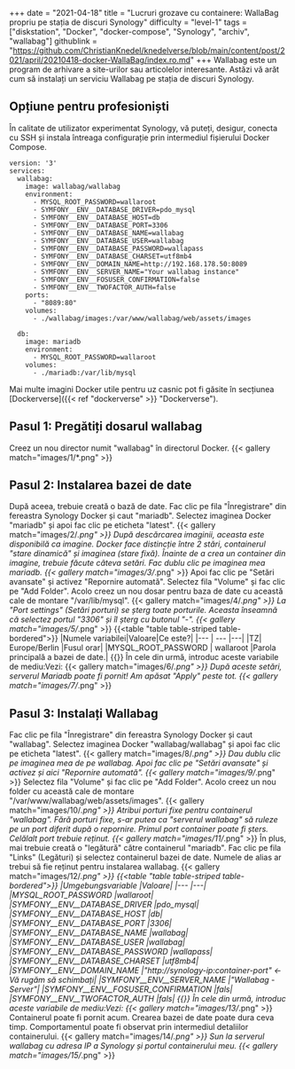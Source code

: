 +++
date = "2021-04-18"
title = "Lucruri grozave cu containere: WallaBag propriu pe stația de discuri Synology"
difficulty = "level-1"
tags = ["diskstation", "Docker", "docker-compose", "Synology", "archiv", "wallabag"]
githublink = "https://github.com/ChristianKnedel/knedelverse/blob/main/content/post/2021/april/20210418-docker-WallaBag/index.ro.md"
+++
Wallabag este un program de arhivare a site-urilor sau articolelor interesante. Astăzi vă arăt cum să instalați un serviciu Wallabag pe stația de discuri Synology.
## Opțiune pentru profesioniști
În calitate de utilizator experimentat Synology, vă puteți, desigur, conecta cu SSH și instala întreaga configurație prin intermediul fișierului Docker Compose.
```
version: '3'
services:
  wallabag:
    image: wallabag/wallabag
    environment:
      - MYSQL_ROOT_PASSWORD=wallaroot
      - SYMFONY__ENV__DATABASE_DRIVER=pdo_mysql
      - SYMFONY__ENV__DATABASE_HOST=db
      - SYMFONY__ENV__DATABASE_PORT=3306
      - SYMFONY__ENV__DATABASE_NAME=wallabag
      - SYMFONY__ENV__DATABASE_USER=wallabag
      - SYMFONY__ENV__DATABASE_PASSWORD=wallapass
      - SYMFONY__ENV__DATABASE_CHARSET=utf8mb4
      - SYMFONY__ENV__DOMAIN_NAME=http://192.168.178.50:8089
      - SYMFONY__ENV__SERVER_NAME="Your wallabag instance"
      - SYMFONY__ENV__FOSUSER_CONFIRMATION=false
      - SYMFONY__ENV__TWOFACTOR_AUTH=false
    ports:
      - "8089:80"
    volumes:
      - ./wallabag/images:/var/www/wallabag/web/assets/images

  db:
    image: mariadb
    environment:
      - MYSQL_ROOT_PASSWORD=wallaroot
    volumes:
      - ./mariadb:/var/lib/mysql

```
Mai multe imagini Docker utile pentru uz casnic pot fi găsite în secțiunea [Dockerverse]({{< ref "dockerverse" >}} "Dockerverse").
## Pasul 1: Pregătiți dosarul wallabag
Creez un nou director numit "wallabag" în directorul Docker.
{{< gallery match="images/1/*.png" >}}

## Pasul 2: Instalarea bazei de date
După aceea, trebuie creată o bază de date. Fac clic pe fila "Înregistrare" din fereastra Synology Docker și caut "mariadb". Selectez imaginea Docker "mariadb" și apoi fac clic pe eticheta "latest".
{{< gallery match="images/2/*.png" >}}
După descărcarea imaginii, aceasta este disponibilă ca imagine. Docker face distincție între 2 stări, containerul "stare dinamică" și imaginea (stare fixă). Înainte de a crea un container din imagine, trebuie făcute câteva setări. Fac dublu clic pe imaginea mea mariadb.
{{< gallery match="images/3/*.png" >}}
Apoi fac clic pe "Setări avansate" și activez "Repornire automată". Selectez fila "Volume" și fac clic pe "Add Folder". Acolo creez un nou dosar pentru baza de date cu această cale de montare "/var/lib/mysql".
{{< gallery match="images/4/*.png" >}}
La "Port settings" (Setări porturi) se șterg toate porturile. Aceasta înseamnă că selectez portul "3306" și îl șterg cu butonul "-".
{{< gallery match="images/5/*.png" >}}
{{<table "table table-striped table-bordered">}}
|Numele variabilei|Valoare|Ce este?|
|--- | --- |---|
|TZ| Europe/Berlin	|Fusul orar|
|MYSQL_ROOT_PASSWORD	 | wallaroot |Parola principală a bazei de date.|
{{</table>}}
În cele din urmă, introduc aceste variabile de mediu:Vezi:
{{< gallery match="images/6/*.png" >}}
După aceste setări, serverul Mariadb poate fi pornit! Am apăsat "Apply" peste tot.
{{< gallery match="images/7/*.png" >}}

## Pasul 3: Instalați Wallabag
Fac clic pe fila "Înregistrare" din fereastra Synology Docker și caut "wallabag". Selectez imaginea Docker "wallabag/wallabag" și apoi fac clic pe eticheta "latest".
{{< gallery match="images/8/*.png" >}}
Dau dublu clic pe imaginea mea de pe wallabag. Apoi fac clic pe "Setări avansate" și activez și aici "Repornire automată".
{{< gallery match="images/9/*.png" >}}
Selectez fila "Volume" și fac clic pe "Add Folder". Acolo creez un nou folder cu această cale de montare "/var/www/wallabag/web/assets/images".
{{< gallery match="images/10/*.png" >}}
Atribui porturi fixe pentru containerul "wallabag". Fără porturi fixe, s-ar putea ca "serverul wallabag" să ruleze pe un port diferit după o repornire. Primul port container poate fi șters. Celălalt port trebuie reținut.
{{< gallery match="images/11/*.png" >}}
În plus, mai trebuie creată o "legătură" către containerul "mariadb". Fac clic pe fila "Links" (Legături) și selectez containerul bazei de date. Numele de alias ar trebui să fie reținut pentru instalarea wallabag.
{{< gallery match="images/12/*.png" >}}
{{<table "table table-striped table-bordered">}}
|Umgebungsvariable	|Valoare|
|--- |---|
|MYSQL_ROOT_PASSWORD	|wallaroot|
|SYMFONY__ENV__DATABASE_DRIVER	|pdo_mysql|
|SYMFONY__ENV__DATABASE_HOST	|db|
|SYMFONY__ENV__DATABASE_PORT	|3306|
|SYMFONY__ENV__DATABASE_NAME	|wallabag|
|SYMFONY__ENV__DATABASE_USER	|wallabag|
|SYMFONY__ENV__DATABASE_PASSWORD	|wallapass|
|SYMFONY__ENV__DATABASE_CHARSET |utf8mb4|
|SYMFONY__ENV__DOMAIN_NAME	|"http://synology-ip:container-port" <- Vă rugăm să schimbați|
|SYMFONY__ENV__SERVER_NAME	|"Wallabag - Server"|
|SYMFONY__ENV__FOSUSER_CONFIRMATION	|fals|
|SYMFONY__ENV__TWOFACTOR_AUTH	|fals|
{{</table>}}
În cele din urmă, introduc aceste variabile de mediu:Vezi:
{{< gallery match="images/13/*.png" >}}
Containerul poate fi pornit acum. Crearea bazei de date poate dura ceva timp. Comportamentul poate fi observat prin intermediul detaliilor containerului.
{{< gallery match="images/14/*.png" >}}
Sun la serverul wallabag cu adresa IP a Synology și portul containerului meu.
{{< gallery match="images/15/*.png" >}}
